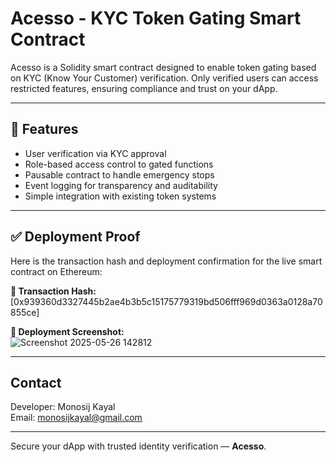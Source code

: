 # Acesso - KYC Token Gating Smart Contract

Acesso is a Solidity smart contract designed to enable token gating based on KYC (Know Your Customer) verification. Only verified users can access restricted features, ensuring compliance and trust on your dApp.

---

## 🚀 Features

- User verification via KYC approval  
- Role-based access control to gated functions  
- Pausable contract to handle emergency stops  
- Event logging for transparency and auditability  
- Simple integration with existing token systems  

---

## ✅ Deployment Proof

Here is the transaction hash and deployment confirmation for the live smart contract on Ethereum:

**🔗 Transaction Hash:**  
[0x939360d3327445b2ae4b3b5c15175779319bd506fff969d0363a0128a70855ce]

**📸 Deployment Screenshot:**  
![Screenshot 2025-05-26 142812](https://github.com/user-attachments/assets/80f98e82-dca6-4884-8093-5cb1b0be0814)


---


## Contact

Developer: Monosij Kayal  
Email: monosijkayal@gmail.com

---

Secure your dApp with trusted identity verification — **Acesso**.
